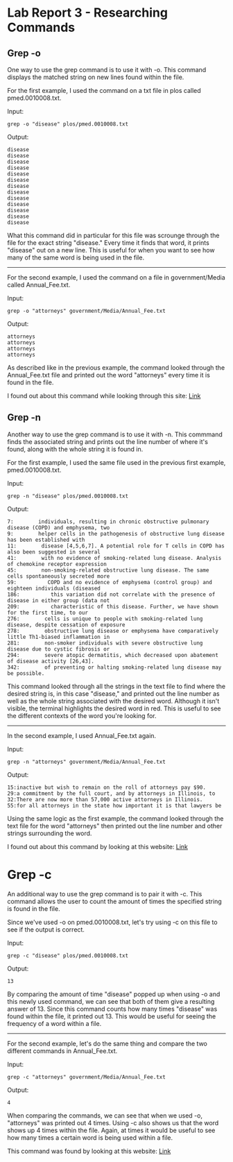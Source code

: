 # Lab Report 3 - Researching Commands
## Grep -o
One way to use the grep command is to use it with -o.
This command displays the matched string on new lines found within the file.

For the first example, I used the command on a txt file in plos called pmed.0010008.txt.

Input:

`grep -o "disease" plos/pmed.0010008.txt`

Output:

```
disease
disease
disease
disease
disease
disease
disease
disease
disease
disease
disease
disease
disease
```

What this command did in particular for this file was scrounge through the file for the exact string "disease." Every time it finds that word, it prints "disease" out on a new line. This is useful for when you want to see how many of the same word is being used in the file.

---

For the second example, I used the command on a file in government/Media called Annual_Fee.txt.

Input:

`grep -o "attorneys" government/Media/Annual_Fee.txt`

Output:

```
attorneys
attorneys
attorneys
attorneys
```

As described like in the previous example, the command looked through the Annual_Fee.txt file and printed out the word "attorneys" every time it is found in the file. 

I found out about this command while looking through this site: [Link](https://www.geeksforgeeks.org/grep-command-in-unixlinux/)

## Grep -n
Another way to use the grep command is to use it with -n.
This commmand finds the associated string and prints out the line number of where it's found, along with the whole string it is found in.

For the first example, I used the same file used in the previous first example, pmed.0010008.txt.

Input:

`grep -n "disease" plos/pmed.0010008.txt`

Output:

```
7:        individuals, resulting in chronic obstructive pulmonary disease (COPD) and emphysema, two
9:        helper cells in the pathogenesis of obstructive lung disease has been established with
11:        disease [4,5,6,7]. A potential role for T cells in COPD has also been suggested in several
41:        with no evidence of smoking-related lung disease. Analysis of chemokine receptor expression
45:        non-smoking-related obstructive lung disease. The same cells spontaneously secreted more
59:          COPD and no evidence of emphysema (control group) and eighteen individuals (diseased
186:          this variation did not correlate with the presence of disease in either group (data not
209:          characteristic of this disease. Further, we have shown for the first time, to our
276:        cells is unique to people with smoking-related lung disease, despite cessation of exposure
278:        obstructive lung disease or emphysema have comparatively little Th1-biased inflammation in
281:        non-smoker individuals with severe obstructive lung disease due to cystic fibrosis or
294:        severe atopic dermatitis, which decreased upon abatement of disease activity [26,43].
342:        of preventing or halting smoking-related lung disease may be possible.
```

This command looked through all the strings in the text file to find where the desired string is, in this case "disease," and printed out the line number as well as the whole string associated with the desired word. Although it isn't visible, the terminal highlights the desired word in red. This is useful to see the different contexts of the word you're looking for.

---

In the second example, I used Annual_Fee.txt again.

Input: 

`grep -n "attorneys" government/Media/Annual_Fee.txt`

Output:

```
15:inactive but wish to remain on the roll of attorneys pay $90.
29:a commitment by the full court, and by attorneys in Illinois, to
32:There are now more than 57,000 active attorneys in Illinois.
55:for all attorneys in the state how important it is that lawyers be
```

Using the same logic as the first example, the command looked through the text file for the word "attorneys" then printed out the line number and other strings surrounding the word.

I found out about this command by looking at this website: [Link](https://www.geeksforgeeks.org/grep-command-in-unixlinux/)

# Grep -c
An additional way to use the grep command is to pair it with -c.
This command allows the user to count the amount of times the specified string is found in the file.

Since we've used -o on pmed.0010008.txt, let's try using -c on this file to see if the output is correct.

Input:

`grep -c "disease" plos/pmed.0010008.txt`

Output:

`13`

By comparing the amount of time "disease" popped up when using -o and this newly used command, we can see that both of them give a resulting answer of 13. Since this command counts how many times "disease" was found within the file, it printed out 13. This would be useful for seeing the frequency of a word within a file.

---

For the second example, let's do the same thing and compare the two different commands in Annual_Fee.txt.

Input:

`grep -c "attorneys" government/Media/Annual_Fee.txt`

Output:

`4`

When comparing the commands, we can see that when we used -o, "attorneys" was printed out 4 times. Using -c also shows us that the word shows up 4 times within the file. Again, at times it would be useful to see how many times a certain word is being used within a file.

This command was found by looking at this website: [Link](https://www.freecodecamp.org/news/grep-command-in-linux-usage-options-and-syntax-examples/)

